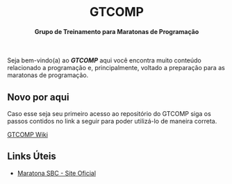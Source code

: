 <h1 align='center' style='margin-top: 10px;'>GTCOMP</h1>
<h4 align='center'>Grupo de Treinamento para Maratonas de Programação</h4>
<br>

Seja bem-vindo(a) ao **_GTCOMP_** aqui você encontra muito conteúdo relacionado a programação e, principalmente, voltado a preparação para as maratonas de programação.

## Novo por aqui

Caso esse seja seu primeiro acesso ao repositório do GTCOMP siga os passos contidos no link a seguir para poder utilizá-lo de maneira correta.

[GTCOMP Wiki](https://github.com/gtcomp/gtcomp/wiki)

## Links Úteis

- [Maratona SBC - Site Oficial](http://maratona.sbc.org.br/)
